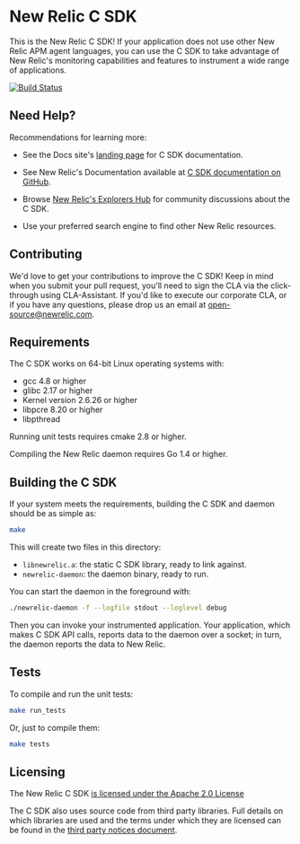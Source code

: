 # New Relic C SDK

This is the New Relic C SDK! If your application does not use other New Relic 
APM agent languages, you can use the C SDK to take advantage of New Relic's
monitoring capabilities and features to instrument a wide range of applications.

[![Build Status](https://travis-ci.org/newrelic/c-sdk.svg?branch=master)](https://travis-ci.org/newrelic/c-sdk)

## Need Help?

Recommendations for learning more:

* See the Docs site's 
[landing page](https://docs.newrelic.com/docs/c-sdk-table-contents)
for C SDK documentation.

* See New Relic's Documentation available at 
[C SDK documentation on GitHub](https://newrelic.github.io/c-sdk/index.html).

* Browse 
[New Relic's Explorers Hub](https://discuss.newrelic.com/c/build-on-new-relic/Open-Source-Agents-SDKs)
for community discussions about the C SDK.

* Use your preferred search engine to find other New Relic resources.

## Contributing

We'd love to get your contributions to improve the C SDK! Keep in mind when you 
submit your pull request, you'll need to sign the CLA via the click-through 
using CLA-Assistant. If you'd like to execute our corporate CLA, or if you 
have any questions, please drop us an email at open-source@newrelic.com.

## Requirements

The C SDK works on 64-bit Linux operating systems with:

* gcc 4.8 or higher
* glibc 2.17 or higher
* Kernel version 2.6.26 or higher
* libpcre 8.20 or higher
* libpthread

Running unit tests requires cmake 2.8 or higher.

Compiling the New Relic daemon requires Go 1.4 or higher.

## Building the C SDK

If your system meets the requirements, building the C SDK and 
daemon should be as simple as:

```sh
make
```

This will create two files in this directory:

* `libnewrelic.a`: the static C SDK library, ready to link against.
* `newrelic-daemon`: the daemon binary, ready to run.

You can start the daemon in the foreground with:

```sh
./newrelic-daemon -f --logfile stdout --loglevel debug
```

Then you can invoke your instrumented application.  Your application,
which makes C SDK API calls, reports data to the daemon over a socket;
in turn, the daemon reports the data to New Relic.


## Tests

To compile and run the unit tests:

```sh
make run_tests
```

Or, just to compile them:

```sh
make tests
```

## Licensing

The New Relic C SDK 
[is licensed under the Apache 2.0 License](https://github.com/newrelic/c-sdk/tree/master/LICENSE)

The C SDK also uses source code from third party libraries. Full details on
which libraries are used and the terms under which they are licensed can be
found in the 
[third party notices document](https://github.com/newrelic/c-sdk/tree/master/THIRD_PARTY_NOTICES.md).
